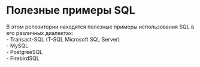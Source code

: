 # Полезные примеры SQL
  
В этом репозитории находятся полезные примеры использования SQL в его различных диалектах:  
    - Transact-SQL  (T-SQL Microsoft SQL Server)  
    - MySQL  
    - PostgreeSQL  
    - FirebirdSQL  

